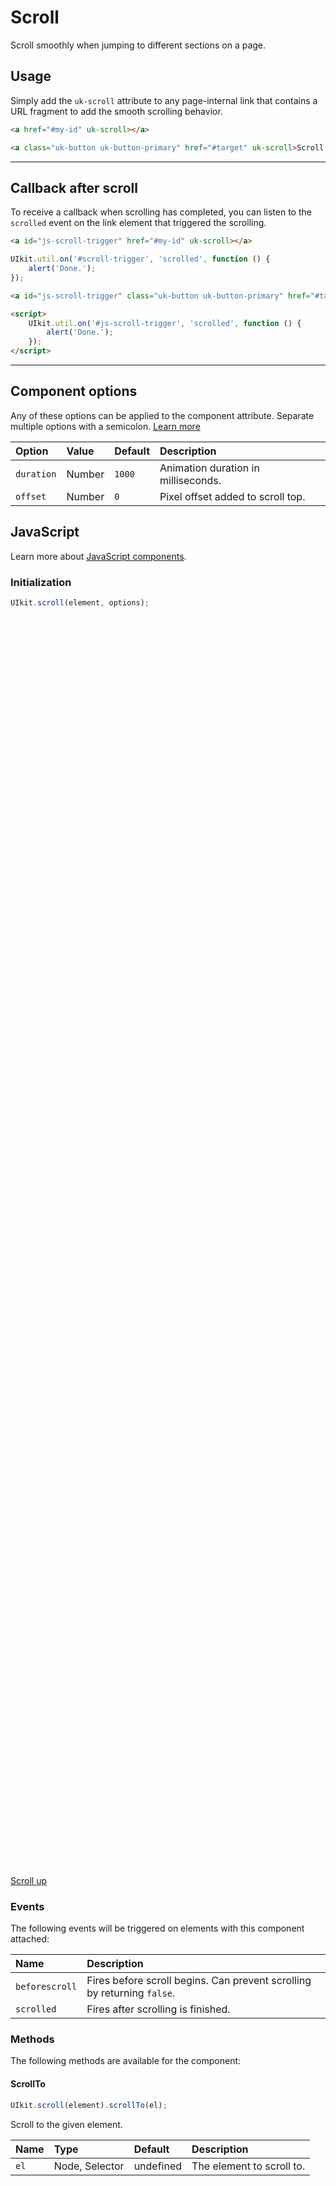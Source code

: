 # Scroll

<p class="uk-text-lead">Scroll smoothly when jumping to different sections on a page.</p>

## Usage

Simply add the `uk-scroll` attribute to any page-internal link that contains a URL fragment to add the smooth scrolling behavior.

```html
<a href="#my-id" uk-scroll></a>
```

```html : uikit
<a class="uk-button uk-button-primary" href="#target" uk-scroll>Scroll down</a>
```

***

## Callback after scroll

To receive a callback when scrolling has completed, you can listen to the `scrolled` event on the link element that triggered the scrolling.

```html
<a id="js-scroll-trigger" href="#my-id" uk-scroll></a>
```

```js
UIkit.util.on('#scroll-trigger', 'scrolled', function () {
    alert('Done.');
});
```

```html : uikit
<a id="js-scroll-trigger" class="uk-button uk-button-primary" href="#target" uk-scroll>Down with callback</a>

<script>
    UIkit.util.on('#js-scroll-trigger', 'scrolled', function () {
        alert('Done.');
    });
</script>
```

***

## Component options

Any of these options can be applied to the component attribute. Separate multiple options with a semicolon. [Learn more](javascript.md#component-configuration)

| Option     | Value  | Default | Description                         |
|:-----------|:-------|:--------|:------------------------------------|
| `duration` | Number | `1000`  | Animation duration in milliseconds. |
| `offset`   | Number | `0`     | Pixel offset added to scroll top.   |

## JavaScript

Learn more about [JavaScript components](javascript.md#programmatic-use).

### Initialization

```js
UIkit.scroll(element, options);
```

<div style="height: 2000px;"></div>

<a id="target" class="uk-button uk-button-primary" href="#top" uk-scroll>Scroll up</a>

### Events

The following events will be triggered on elements with this component attached:

| Name           | Description                                                             |
|:---------------|:------------------------------------------------------------------------|
| `beforescroll` | Fires before scroll begins. Can prevent scrolling by returning `false`. |
| `scrolled`     | Fires after scrolling is finished.                                      |


### Methods

The following methods are available for the component:

#### ScrollTo

```js
UIkit.scroll(element).scrollTo(el);
```

Scroll to the given element.

| Name | Type           | Default   | Description               |
|:-----|:---------------|:----------|:--------------------------|
| `el` | Node, Selector | undefined | The element to scroll to. |
